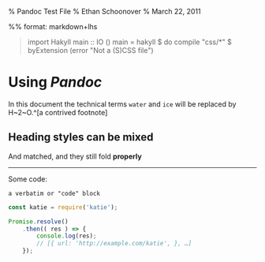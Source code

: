 % Pandoc Test File
% Ethan Schoonover
% March 22, 2011

%% format: markdown+lhs

> import Hakyll
> main :: IO ()
> main = hakyll $ do
>     compile "css/*" $ byExtension (error "Not a (S)CSS file")

Using *Pandoc*
=============

In this document the technical terms `water` and `ice` will be replaced by
H~2~O.^[a contrived footnote]

## Heading styles can be mixed

And matched, and they still fold **properly**

* * * *

Some code:

    a verbatim or "code" block

```js
const katie = require('katie');

Promise.resolve()
	.then(( res ) => {
		console.log(res);
		// [{ url: 'http://example.com/katie', }, …]
	});
```
